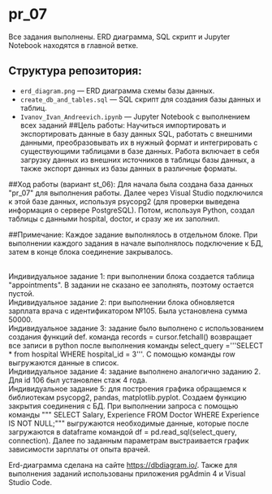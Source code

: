 # pr_07
Все задания выполнены. ERD диаграмма, SQL скрипт и Jupyter Notebook находятся в главной ветке.
## Структура репозитория:
- `erd_diagram.png` — ERD диаграмма схемы базы данных.
- `create_db_and_tables.sql` — SQL скрипт для создания базы данных и таблиц.
- `Ivanov_Ivan_Andreevich.ipynb` — Jupyter Notebook с выполнением всех заданий
##Цель работы: 
Научиться импортировать и экспортировать данные в базу данных SQL, работать с внешними данными, преобразовывать их в нужный формат и интегрировать с существующими таблицами в базе данных. Работа включает в себя загрузку данных из внешних источников в таблицы базы данных, а также экспорт данных из базы данных в различные форматы. 

##Ход работы (вариант st_06):
Для начала была создана база данных "pr_07" для выполнения работы. Далее через Visual Studio подключился к этой базе данных, используя psycopg2 (для проверки выведена информация о сервере PostgreSQL). Потом, используя Python, создал таблицы с данными hospital, doctor, и сразу же их заполнил.

##Примечание: 
Каждое задание выполнялось в отдельном блоке. При выполнении каждого задания в начале выполнялось подключение к БД, затем в конце блока соединение закрывалось. 

<br>Индивидуальное задание 1: при выполнении блока создается таблица "appointments". В задании не сказано ее заполнять, поэтому остается пустой.
<br>Индивидуальное задание 2: при выполнении блока обновляется зарплата врача с идентификатором №105. Была установлена сумма 50000.
<br>Индивидуальное задание 3: задание было выполнено с использованием создания функций def. команда records = cursor.fetchall() возвращает все записи в python после выполнения команды select_query ='''SELECT <br>* from hospital       WHERE hospital_id = 3'''. C помощью команды row выгружаются данные в список.
<br>Индивидуальное задание 4: задание выполнено аналогично заданию 2. Для id 106 был установлен стаж 4 года.
<br>Индивидуальное задание 5: для построения графика обращаемся к библиотекам psycopg2, pandas, matplotlib.pyplot. Создаем функцию закрытия соединения с БД. При выполнении запроса с помощью команды """
    SELECT Salary, Experience FROM Doctor WHERE Experience IS NOT NULL;""" выгружаются необходимые данные, которые после загружаются в dataframe командой df = pd.read_sql(select_query, connection). Далее по       заданным параметрам выстраивается график зависимости зарплаты от опыта врачей.

 Erd-диаграмма сделана на сайте https://dbdiagram.io/. Также для выполнения заданий использованы приложения pgAdmin 4 и Visual Studio Code.
